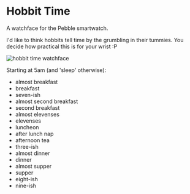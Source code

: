 Hobbit Time
===========

A watchface for the Pebble smartwatch.

I'd like to think hobbits tell time by the grumbling in their tummies. You decide how practical this is for your wrist :P

![hobbit time watchface](https://raw.github.com/keelanc/hobbit_time/master/hobbit.png)

Starting at 5am (and 'sleep' otherwise):
- almost breakfast
- breakfast
- seven-ish
- almost second breakfast
- second breakfast
- almost elevenses
- elevenses
- luncheon
- after lunch nap
- afternoon tea
- three-ish
- almost dinner
- dinner
- almost supper
- supper
- eight-ish
- nine-ish
